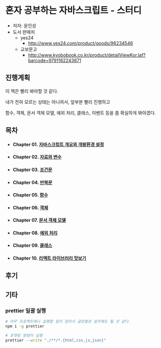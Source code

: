 # 혼자 공부하는 자바스크립트 - 스터디

* 저자: 윤인성
* 도서 판매처
  * yes24
    * http://www.yes24.com/product/goods/96234546
  * 교보문고
    * http://www.kyobobook.co.kr/product/detailViewKor.laf?barcode=9791162243671



## 진행계획

이 책은 빨리 봐야할 것 같다. 

내가 전혀 모르는 상태는 아니여서, 앞부분 빨리 진행하고

함수, 객체, 문서 객체 모델, 예외 처리, 클래스, 이벤트 등을 좀 확실하게 봐야겠다.




## 목차

* #### Chapter 01. [자바스크립트 개요와 개발환경 설정](Chap01)

* #### Chapter 02. [자료와 변수](Chap02)

* #### Chapter 03. [조건문](Chap03)

* #### Chapter 04. [반복문](Chap04)

* #### Chapter 05. [함수](Chap05)

* #### Chapter 06. [객체](Chap06)

* #### Chapter 07. [문서 객체 모델](Chap07)

* #### Chapter 08. [예외 처리](Chap08)

* #### Chapter 09. [클래스](Chap09)

* #### Chapter 10. [리액트 라이브러리 맛보기](Chap10)

  



## 후기





## 기타

### prettier 일괄 실행

```bash
# 아무 프로젝트에나 실행할 일이 많아서 글로벌로 설치해도 될 것 같다.
npm i -g prettier  

# 포멧팅 명령어 실행
prettier --write "./**/*.{html,css,js,json}"
```




